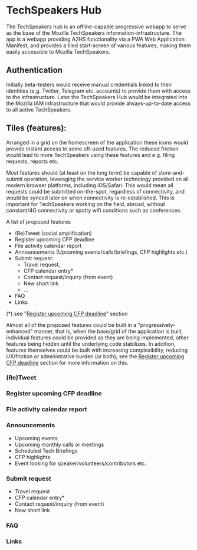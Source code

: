 # TechSpeakers Hub

The TechSpeakers hub is an offline-capable progressive webapp to serve as the base of the Mozilla TechSpeakers information-infrastructure. The app is a webapp providing A2HS functionality via a PWA Web Application Manifest, and provides a tiled start-screen of various features, making them easily accessible to Mozilla TechSpeakers.

## Authentication
Initially beta-testers would receive manual credentials linked to their identities (e.g. Twitter, Telegram etc. accounts) to provide them with access to the infrastructure. Later the TechSpeakers Hub would be integrated into the Mozilla IAM infrastructure that would provide always-up-to-date access to all active TechSpeakers.

## Tiles (features):
Arranged in a grid on the homescreen of the application these icons would provide instant access to some oft-used features. The reduced friction would lead to more TechSpeakers using these features and e.g. filing requests, reports etc.

Most features should (at least on the long term) be capable of store-and-submit operation, leveraging the service worker technology provided on all modern browser platforms, including iOS/Safari. This would mean all requests could be submitted on-the-spot, regardless of connectivity, and would be synced later on when connectivity is re-established. This is important for TechSpeakers working on the field, abroad, without constant/4G connectivity or spotty wifi conditions such as conferences.

A list of proposed features

- (Re)Tweet (social amplification)
- Register upcoming CFP deadline
- File activity calendar report
- Announcements (Upcoming events/calls/briefings, CFP highlights etc.)
- Submit request:
  - Travel request,
  - CFP calendar entry*
  - Contact request/inquiry (from event)
  - New short link
  - ...
- FAQ
- Links

(*) see "[Register upcoming CFP deadline](#register-upcoming-cfp-deadline)" section

Almost all of the proposed features could be built in a "progressively-enhanced" manner, that is, when the base/grid of the application is built, individual features could be provided as they are being implemented, other features being hidden until the underlying code stabilizes. In addition, features themselves could be built with increasing complexibility, reducing UX/friction or administrative burden (or both); see the [Register upcoming CFP deadline](#register-upcoming-cfp-deadline) section for more information on this.


### (Re)Tweet
### Register upcoming CFP deadline
### File activity calendar report
### Announcements

- Upcoming events
- Upcoming monthly calls or meetings
- Scheduled Tech Briefings
- CFP highlights
- Event looking for speaker/volunteers/contributors etc.

### Submit request
- Travel request
- CFP calendar entry*
- Contact request/inquiry (from event)
- New short link

### FAQ
### Links
